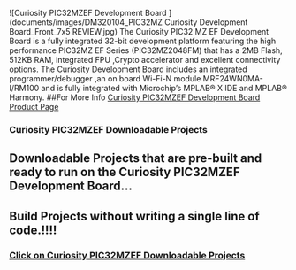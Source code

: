 ![Curiosity PIC32MZEF Development Board ](documents/images/DM320104_PIC32MZ Curiosity Development Board_Front_7x5 REVIEW.jpg)
The Curiosity PIC32 MZ EF Development Board is a fully integrated 32-bit development platform featuring  the  high performance  PIC32MZ EF Series (PIC32MZ2048FM)  that  has a  2MB Flash, 512KB RAM,  integrated  FPU ,Crypto accelerator  and  excellent connectivity options. 
The Curiosity Development Board includes an integrated programmer/debugger ,an on board   Wi-Fi-N module MRF24WN0MA-I/RM100  and is fully integrated  with  Microchip’s MPLAB® X IDE and MPLAB® Harmony.
##For More Info [Curiosity PIC32MZEF Development Board Product Page](http://www.microchip.com/developmenttools/productdetails.aspx?partno=dm320104)
### Curiosity PIC32MZEF Downloadable Projects
## Downloadable Projects that are pre-built and ready to run on the Curiosity PIC32MZEF Development Board...
## Build  Projects without writing a single line of code.!!!!
### [Click on Curiosity PIC32MZEF Downloadable Projects](DownloadableProjects/)
